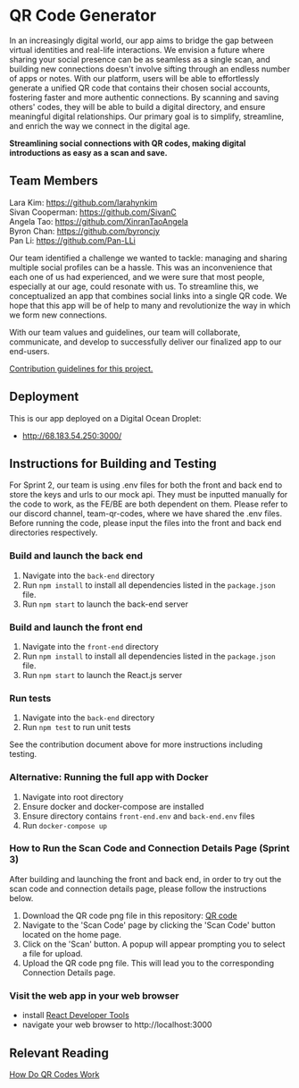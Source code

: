 # QR Code Generator

In an increasingly digital world, our app aims to bridge the gap between virtual identities and real-life interactions. We envision a future where sharing your social presence can be as seamless as a single scan, and building new connections doesn't involve sifting through an endless number of apps or notes. With our platform, users will be able to effortlessly generate a unified QR code that contains their chosen social accounts, fostering faster and more authentic connections. By scanning and saving others' codes, they will be able to build a digital directory, and ensure meaningful digital relationships. Our primary goal is to simplify, streamline, and enrich the way we connect in the digital age. 

<b> Streamlining social connections with QR codes, making digital introductions as easy as a scan and save. </b>

## Team Members 
Lara Kim: https://github.com/larahynkim <br>
Sivan Cooperman: https://github.com/SivanC <br>
Angela Tao: https://github.com/XinranTaoAngela <br>
Byron Chan: https://github.com/byroncjy <br>
Pan Li: https://github.com/Pan-LLi<br>

Our team identified a challenge we wanted to tackle: managing and sharing multiple social profiles can be a hassle. This was an inconvenience that each one of us had experienced, and we were sure that most people, especially at our age, could resonate with us. To streamline this, we conceptualized an app that combines social links into a single QR code. We hope that this app will be of help to many and revolutionize the way in which we form new connections. 

With our team values and guidelines, our team will collaborate, communicate, and develop to successfully deliver our finalized app to our end-users. 

[Contribution guidelines for this project.](CONTRIBUTING.md)

## Deployment
This is our app deployed on a Digital Ocean Droplet:
- http://68.183.54.250:3000/ 

## Instructions for Building and Testing

For Sprint 2, our team is using .env files for both the front and back end to store the keys and urls to our mock api. They must be inputted manually for the code to work, as the FE/BE are both dependent on them. Please refer to our discord channel, team-qr-codes, where we have shared the .env files. 
Before running the code, please input the files into the front and back end directories respectively. 

### Build and launch the back end

1. Navigate into the `back-end` directory
1. Run `npm install` to install all dependencies listed in the `package.json` file.
1. Run `npm start` to launch the back-end server

### Build and launch the front end

1. Navigate into the `front-end` directory
1. Run `npm install` to install all dependencies listed in the `package.json` file.
1. Run `npm start` to launch the React.js server

### Run tests 
1. Navigate into the `back-end` directory
1. Run `npm test` to run unit tests 

See the contribution document above for more instructions including testing.

### Alternative: Running the full app with Docker
1. Navigate into root directory
2. Ensure docker and docker-compose are installed
3. Ensure directory contains `front-end.env` and `back-end.env` files
4. Run `docker-compose up`

### How to Run the Scan Code and Connection Details Page (Sprint 3) 
After building and launching the front and back end, in order to try out the scan code and connection details page, please follow the instructions below. 
1. Download the QR code png file in this repository: [QR code](https://github.com/agiledev-students-fall2023/4-final-project-qr-code-generator-app/blob/master/qrcode.png?raw=true)
2. Navigate to the 'Scan Code' page by clicking the 'Scan Code' button located on the home page. 
3. Click on the 'Scan' button. A popup will appear prompting you to select a file for upload. 
4. Upload the QR code png file. This will lead you to the corresponding Connection Details page. 

### Visit the web app in your web browser

- install [React Developer Tools](https://chrome.google.com/webstore/detail/react-developer-tools/fmkadmapgofadopljbjfkapdkoienihi)
- navigate your web browser to http://localhost:3000

## Relevant Reading 
[How Do QR Codes Work](https://www.sproutqr.com/blog/how-do-qr-codes-work)

